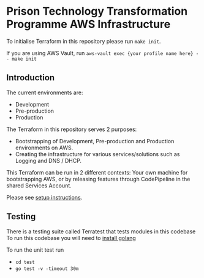 # Prison Technology Transformation Programme AWS Infrastructure

To initialise Terraform in this repository please run `make init`.

If you are using AWS Vault, run `aws-vault exec {your profile name here} -- make init`

## Introduction

The current environments are:

- Development
- Pre-production
- Production

The Terraform in this repository serves 2 purposes:

- Bootstrapping of Development, Pre-production and Production environments on AWS.
- Creating the infrastructure for various services/solutions such as Logging and DNS / DHCP.

This Terraform can be run in 2 different contexts:
Your own machine for bootstrapping AWS, or by releasing features through CodePipeline in the shared Services Account.

Please see [setup instructions](./documentation/setup.md).

## Testing

There is a testing suite called Terratest that tests modules in this codebase
To run this codebase you will need to [install golang](https://formulae.brew.sh/formula/go)

To run the unit test run

- `cd test`
- `go test -v -timeout 30m`
